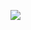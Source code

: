 ![](https://komarev.com/ghpvc/?username=ssachin520280&color=green)

<!---
ssachin520280/ssachin520280 is a ✨ special ✨ repository because its `README.md` (this file) appears on your GitHub profile.
You can click the Preview link to take a look at your changes.
--->
